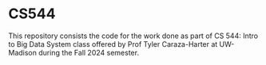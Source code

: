 # CS544
This repository consists the code for the work done as part of CS 544: Intro to Big Data System class offered by Prof Tyler Caraza-Harter at UW-Madison during the Fall 2024 semester.
